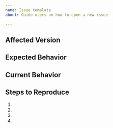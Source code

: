 ```yaml
---
name: Issue template
about: Guide users on how to open a new issue

---
```


## Affected Version
<!--- Which version(s) of mole you observed the issue -->

## Expected Behavior
<!--- Tell us what should happen -->

## Current Behavior
<!--- Tell us what happens instead of the expected behavior -->

## Steps to Reproduce
<!--- Provide a link to a live example, or an unambiguous set of steps to -->
<!--- reproduce this bug. Include code to reproduce, if relevant -->
1.
2.
3.
4.
